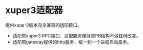 # xuper3适配器

提供xuper3版本完全兼容的适配接口。

- 适配原xuper3 RPC接口，适配服务保持原PB结构不做任何改变。
- 适配原gateway提供的http服务，统一到一个进程启动服务。 
